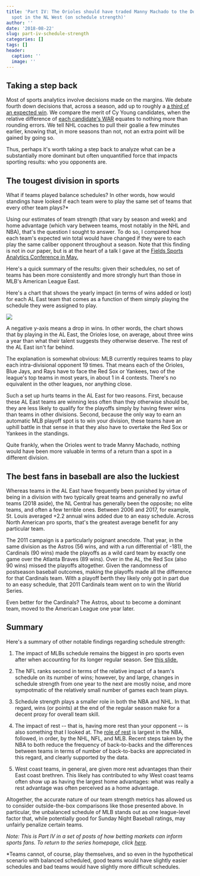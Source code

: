 ```yaml
---
title: 'Part IV: The Orioles should have traded Manny Machado to the Dodgers for a
  spot in the NL West (on schedule strength)'
author: ''
date: '2018-08-22'
slug: part-iv-schedule-strength
categories: []
tags: []
header:
  caption: ''
  image: ''
---
```



## Taking a step back

Most of sports analytics involve decisions made on the margins. We debate fourth down decisions that, across a season, add up to roughly a [a third of an expected win](https://papers.ssrn.com/sol3/papers.cfm?abstract_id=3114242). We compare the merit of Cy Young candidates, when the relative difference of [each candidate's WAR](https://legacy.baseballprospectus.com/sortable/index.php?cid=2508773) equates to nothing more than rounding errors. We tell NHL coaches to pull their goalie a few minutes earlier, knowing that, in more seasons than not, not an extra point will be gained by going so. 

Thus, perhaps it's worth taking a step back to analyze what can be a substantially more dominant but often unquantified force that impacts sporting results: who you opponents are.


## The tougest division in sports

What if teams played balance schedules? In other words, how would standings have looked if each team were to play the same set of teams that every other team plays?*

Using our estimates of team strength (that vary by season and week) and home advantage (which vary between teams, most notably in the NHL and NBA), that's the question I sought to answer. To do so, I compared how each team's expected win total would have changed if they were to each play the same caliber opponent throughout a season. Note that this finding is not in our paper, but is at the heart of a talk I gave at the [Fields Sports Analytics Conference in May.](https://statsbylopez.github.io/Toronto18/Toronto18.html)

Here's a quick summary of the results: given their schedules, no set of teams has been more consistently and more strongly hurt than those in MLB's American League East.

Here's a chart that shows the yearly impact (in terms of wins added or lost) for each AL East team that comes as a function of them simply playing the schedule they were assigned to play. 

![](/img/ALEast1.png)

A negative y-axis means a drop in wins. In other words, the chart shows that by playing in the AL East, the Orioles lose, on average, about three wins a year than what their talent suggests they otherwise deserve. The rest of the AL East isn't far behind.

The explanation is somewhat obvious: MLB currently requires teams to play each intra-divisional opponent 19 times. That means each of the Orioles, Blue Jays, and Rays have to face the Red Sox or Yankees, two of the league's top teams in most years, in about 1 in 4 contests. There's no equivalent in the other leagues, nor anything close. 

Such a set up hurts teams in the AL East for two reasons. First, because these AL East teams are winning less often than they otherwise should be, they are less likely to qualify for the playoffs simply by having fewer wins than teams in other divisions. Second, because the only way to earn an automatic MLB playoff spot is to win your division, these teams have an uphill battle in that sense in that they also have to overtake the Red Sox or Yankees in the standings. 

Quite frankly, when the Orioles went to trade Manny Machado, nothing would have been more valuable in terms of a return than a spot in a different division. 

## The best fans in baseball are also the luckiest

Whereas teams in the AL East have frequently been punished by virtue of being in a division with two typically great teams and generally no awful teams (2018 aside), the NL Central has generally been the opposite; no elite teams, and often a few terrible ones. Between 2006 and 2017, for example, St. Louis averaged +2.2 annual wins added due to an easy schedule. Across North American pro sports, that's the greatest average benefit for any particular team. 

The 2011 campaign is a particularly poignant anecdote. That year, in the same division as the Astros (56 wins, and with a run differential of -181), the Cardinals (90 wins) made the playoffs as a wild card team by exactly one game over the Atlanta Braves (89 wins). Over in the AL, the Red Sox (also 90 wins) missed the playoffs altogether. Given the randomness of postseason baseball outcomes, making the playoffs made all the difference for that Cardinals team. With a playoff berth they likely only got in part due to an easy schedule, that 2011 Cardinals team went on to win the World Series. 

Even better for the Cardinals? The Astros, about to become a dominant team, moved to the American League one year later. 

## Summary

Here's a summary of other notable findings regarding schedule strength:

1. The impact of MLBs schedule remains the biggest in pro sports even after when accounting for its longer regular season. See [this slide.](https://statsbylopez.github.io/Toronto18/Toronto18.html#section-5)

2. The NFL ranks second in terms of the relative impact of a team's schedule on its number of wins; however, by and large, changes in schedule strength from one year to the next are mostly noise, and more sympotmatic of the relatively small number of games each team plays.

3. Schedule strength plays a smaller role in both the NBA and NHL. In that regard, wins (or points) at the end of the regular season make for a decent proxy for overall team skill.

4. The impact of rest -- that is, having more rest than your opponent -- is also something that I looked at. The [role of rest](https://statsbylopez.github.io/Toronto18/Toronto18.html#section-2) is largest in the NBA, followed, in order, by the NHL, NFL, and MLB. Recent steps taken by the NBA to both reduce the frequency of back-to-backs and the differences between teams in terms of number of back-to-backs are appreciated in this regard, and clearly supported by the data.

5. West coast teams, in general, are given more rest advantages than their East coast brethren. This likely has contributed to why West coast teams often show up as having the largest home advantages: what was really a rest advantage was often perceived as a home advantage.

Altogether, the accurate nature of our team strength metrics has allowed us to consider outside-the-box comparisons like those presented above. In particular, the unbalanced schedule of MLB stands out as one league-level factor that, while potentially good for Sunday Night Baseball ratings, may unfairly penalize certain teams.

*Note: This is Part IV in a set of posts of how betting markets can inform sports fans. To return to the series homepage, click [here](http://statsbylopez.netlify.com/post/lessons-hidden-in-sports-betting-markets/).* 



*Teams cannot, of course, play themselves, and so even in the hypothetical scenario with balanced scheduled, good teams would have slightly easier schedules and bad teams would have slightly more difficult schedules. 



